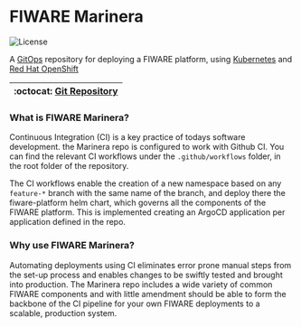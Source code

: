 # FIWARE Marinera

![License](https://img.shields.io/github/license/fiware-ops/marinera)

A [GitOps](https://www.redhat.com/en/topics/devops/what-is-gitops) repository for deploying a FIWARE platform, using
[Kubernetes](https://kubernetes.io) and [Red Hat OpenShift](https://www.redhat.com/en/technologies/cloud-computing/openshift)

| :octocat: [Git Repository](https://github.com/FIWARE-Ops/marinera) |
| ------------------------------------------------------------------ |

### What is FIWARE Marinera?

Continuous Integration (CI) is a key practice of todays software development. the Marinera repo is configured to work with Github CI.
You can find the relevant CI workflows under the `.github/workflows` folder, in the root folder of the repository.

The CI workflows enable the creation of a new namespace based on any `feature-*` branch with the same name of the branch, and deploy
there the fiware-platform helm chart, which governs all the components of the FIWARE platform. This is implemented creating an ArgoCD
application per application defined in the repo.

### Why use FIWARE Marinera?

Automating deployments using CI eliminates error prone manual steps from the set-up process and enables changes to be swiftly tested and
brought into production. The Marinera repo includes a wide variety of common FIWARE components and with little amendment should be able to 
form the backbone of the CI pipeline for your own FIWARE deployments to a scalable, production system.
